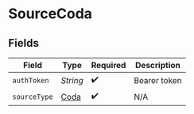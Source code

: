 # SourceCoda


## Fields

| Field                               | Type                                | Required                            | Description                         |
| ----------------------------------- | ----------------------------------- | ----------------------------------- | ----------------------------------- |
| `authToken`                         | *String*                            | :heavy_check_mark:                  | Bearer token                        |
| `sourceType`                        | [Coda](../../models/shared/Coda.md) | :heavy_check_mark:                  | N/A                                 |